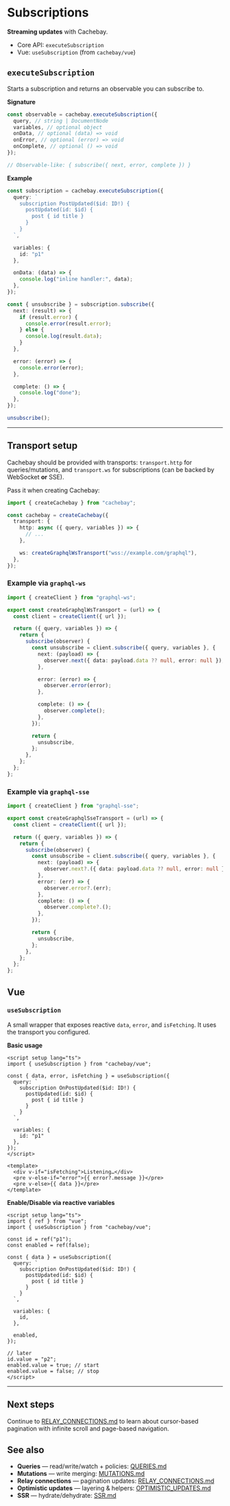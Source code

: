 
# Subscriptions

**Streaming updates** with Cachebay.

* Core API: `executeSubscription`
* Vue: `useSubscription` (from `cachebay/vue`)

## `executeSubscription`

Starts a subscription and returns an observable you can subscribe to.

**Signature**

```ts
const observable = cachebay.executeSubscription({
  query, // string | DocumentNode
  variables, // optional object
  onData, // optional (data) => void
  onError, // optional (error) => void
  onComplete, // optional () => void
});

// Observable-like: { subscribe({ next, error, complete }) }
```

**Example**

```ts
const subscription = cachebay.executeSubscription({
  query: `
    subscription PostUpdated($id: ID!) {
      postUpdated(id: $id) {
        post { id title }
      }
    }
  `,

  variables: {
    id: "p1"
  },

  onData: (data) => {
    console.log("inline handler:", data);
  },
});

const { unsubscribe } = subscription.subscribe({
  next: (result) => {
    if (result.error) {
      console.error(result.error);
    } else {
      console.log(result.data);
    }
  },

  error: (error) => {
    console.error(error);
  },

  complete: () => {
    console.log("done");
  },
});

unsubscribe();
```

---

## Transport setup

Cachebay should be provided with transports: `transport.http` for queries/mutations, and `transport.ws` for subscriptions (can be backed by WebSocket **or** SSE).

Pass it when creating Cachebay:

```ts
import { createCachebay } from "cachebay";

const cachebay = createCachebay({
  transport: {
    http: async ({ query, variables }) => {
      // ...
    },

    ws: createGraphqlWsTransport("wss://example.com/graphql"),
  },
});
```

### Example via `graphql-ws`

```ts
import { createClient } from "graphql-ws";

export const createGraphqlWsTransport = (url) => {
  const client = createClient({ url });

  return ({ query, variables }) => {
    return {
      subscribe(observer) {
        const unsubscribe = client.subscribe({ query, variables }, {
          next: (payload) => {
            observer.next({ data: payload.data ?? null, error: null });
          },

          error: (error) => {
            observer.error(error);
          },

          complete: () => {
            observer.complete();
          },
        });

        return {
          unsubscribe,
        };
      },
    };
  };
};
```

### Example via `graphql-sse`

```ts
import { createClient } from "graphql-sse";

export const createGraphqlSseTransport = (url) => {
  const client = createClient({ url });

  return ({ query, variables }) => {
    return {
      subscribe(observer) {
        const unsubscribe = client.subscribe({ query, variables }, {
          next: (payload) => {
            observer.next?.({ data: payload.data ?? null, error: null });
          },
          error: (err) => {
            observer.error?.(err);
          },
          complete: () => {
            observer.complete?.();
          },
        });

        return {
          unsubscribe,
        };
      },
    };
  };
};
```

## Vue

### `useSubscription`

A small wrapper that exposes reactive `data`, `error`, and `isFetching`. It uses the transport you configured.

**Basic usage**

```vue
<script setup lang="ts">
import { useSubscription } from "cachebay/vue";

const { data, error, isFetching } = useSubscription({
  query: `
    subscription OnPostUpdated($id: ID!) {
      postUpdated(id: $id) {
        post { id title }
      }
    }
  `,

  variables: {
    id: "p1"
  },
});
</script>

<template>
  <div v-if="isFetching">Listening…</div>
  <pre v-else-if="error">{{ error?.message }}</pre>
  <pre v-else>{{ data }}</pre>
</template>
```

**Enable/Disable via reactive variables**

```vue
<script setup lang="ts">
import { ref } from "vue";
import { useSubscription } from "cachebay/vue";

const id = ref("p1");
const enabled = ref(false);

const { data } = useSubscription({
  query: `
    subscription OnPostUpdated($id: ID!) {
      postUpdated(id: $id) {
        post { id title }
      }
    }
  `,

  variables: {
    id,
  },

  enabled,
});

// later
id.value = "p2";
enabled.value = true; // start
enabled.value = false; // stop
</script>
```

---

## Next steps

Continue to [RELAY_CONNECTIONS.md](./RELAY_CONNECTIONS.md) to learn about cursor-based pagination with infinite scroll and page-based navigation.

## See also

* **Queries** — read/write/watch + policies: [QUERIES.md](./QUERIES.md)
* **Mutations** — write merging: [MUTATIONS.md](./MUTATIONS.md)
* **Relay connections** — pagination updates: [RELAY_CONNECTIONS.md](./RELAY_CONNECTIONS.md)
* **Optimistic updates** — layering & helpers: [OPTIMISTIC_UPDATES.md](./OPTIMISTIC_UPDATES.md)
* **SSR** — hydrate/dehydrate: [SSR.md](./SSR.md)
